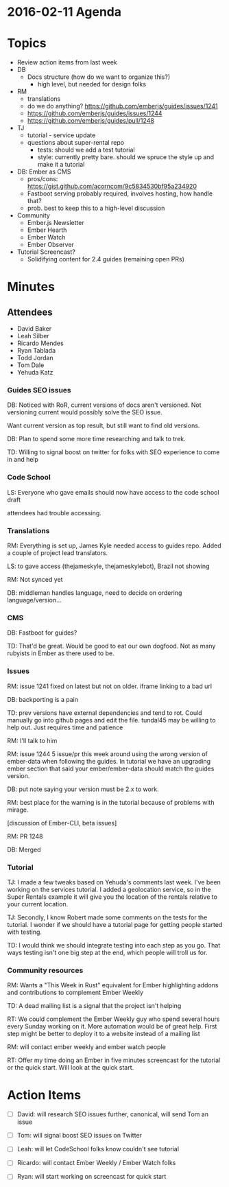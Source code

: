 # 2016-02-11 Agenda

# Topics

- Review action items from last week
- DB
  - Docs structure (how do we want to organize this?)
    - high level, but needed for design folks
- RM
  - translations
  - do we do anything? https://github.com/emberjs/guides/issues/1241
  - https://github.com/emberjs/guides/issues/1244
  - https://github.com/emberjs/guides/pull/1248
- TJ
  - tutorial - service update
  - questions about super-rental repo
    - tests: should we add a test tutorial
    - style:  currently pretty bare.  should we spruce the style up and make it a tutorial
- DB: Ember as CMS
  - pros/cons: https://gist.github.com/acorncom/9c5834530bf95a234920
  - Fastboot serving probably required, involves hosting, how handle that?
  - prob. best to keep this to a high-level discussion
- Community
  - Ember.js Newsletter
  - Ember Hearth
  - Ember Watch
  - Ember Observer
- Tutorial Screencast?
  - Solidifying content for 2.4 guides (remaining open PRs)


# Minutes

## Attendees

- David Baker
- Leah Silber
- Ricardo Mendes
- Ryan Tablada
- Todd Jordan
- Tom Dale
- Yehuda Katz


### Guides SEO issues

DB: Noticed with RoR, current versions of docs aren't versioned.  Not versioning current would possibly solve the SEO issue.

Want current version as top result, but still want to find old versions.

DB: Plan to spend some more time researching and talk to trek. 

TD:  Willing to signal boost on twitter for folks with SEO experience to come in and help

### Code School

LS: Everyone who gave emails should now have access to the code school draft

attendees had trouble accessing.

### Translations

RM: Everything is set up, James Kyle needed access to guides repo.  Added a couple of project lead translators.

LS: to gave access (thejameskyle, thejameskylebot), Brazil not showing

RM: Not synced yet

DB: middleman handles language, need to decide on ordering language/version...

### CMS

DB: Fastboot for guides?

TD: That'd be great. Would be good to eat our own dogfood.  Not as many rubyists in Ember as there used to be.

### Issues

RM: issue 1241  fixed on latest but not on older. iframe linking to a bad url

DB: backporting is a pain

TD: prev versions have external dependencies and tend to rot.  Could manually go into github pages and edit  the file.  tundal45 may be willing to help out.   Just requires time and patience

RM: I'll talk to him

RM: issue 1244 5 issue/pr this week around using the wrong version of ember-data when following the guides.  In tutorial we have an upgrading ember section that said your ember/ember-data should match the guides version.

DB: put note saying your version must be 2.x to work.

RM: best place for the warning is in the tutorial because of problems with mirage.

[discussion of Ember-CLI, beta issues]

RM: PR 1248

DB: Merged

### Tutorial

TJ: I made a few tweaks based on Yehuda's comments last week. I've been working on the services tutorial. I added a geolocation service, so in the Super Rentals example it will give you the location of the rentals relative to your current location.

TJ: Secondly, I know Robert made some comments on the tests for the tutorial. I wonder if we should have a tutorial page for getting people started with testing.

TD: I would think we should integrate testing into each step as you go. That ways testing isn't one big step at the end, which people will troll us for.

### Community resources

RM: Wants a "This Week in Rust" equivalent for Ember highlighting addons and contributions to complement Ember Weekly

TD: A dead mailing list is a signal that the project isn't helping

RT: We could complement the Ember Weekly guy who spend several hours every Sunday working on it.  More automation would be of great help.  First step might be better to deploy it to a website instead of a mailing list

RM: will contact ember weekly and ember watch people

RT: Offer my time doing an Ember in five minutes screencast for the tutorial or the quick start.  Will look at the quick start.

# Action Items

- [ ] David: will research SEO issues further, canonical, will send Tom an issue
- [ ] Tom: will signal boost SEO issues on Twitter
- [ ] Leah: will let CodeSchool folks know couldn't see tutorial
- [ ] Ricardo: will contact Ember Weekly / Ember Watch folks
- [ ] Ryan: will start working on screencast for quick start

